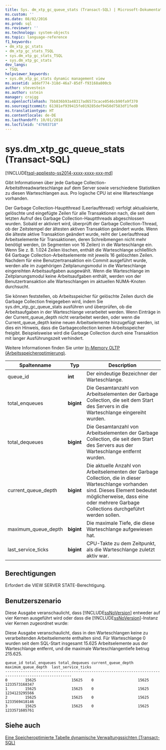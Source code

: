 ```yaml
---
title: Sys. dm_xtp_gc_queue_stats (Transact-SQL) | Microsoft-Dokumentation
ms.custom: ''
ms.date: 08/02/2016
ms.prod: sql
ms.reviewer: ''
ms.technology: system-objects
ms.topic: language-reference
f1_keywords:
- dm_xtp_gc_stats
- dm_xtp_gc_stats_TSQL
- sys.dm_xtp_gc_stats_TSQL
- sys.dm_xtp_gc_stats
dev_langs:
- TSQL
helpviewer_keywords:
- sys.dm_xtp_gc_stats dynamic management view
ms.assetid: addef774-318d-46a7-85df-f93168a800cb
author: stevestein
ms.author: sstein
manager: craigg
ms.openlocfilehash: 7bb836b93a48317ad6573cace0546cb90fa9f370
ms.sourcegitcommit: 61381ef939415fe019285def9450d7583df1fed0
ms.translationtype: HT
ms.contentlocale: de-DE
ms.lasthandoff: 10/01/2018
ms.locfileid: "47603718"
---
```

# <a name="sysdmxtpgcqueuestats-transact-sql"></a>sys.dm_xtp_gc_queue_stats (Transact-SQL)
[!INCLUDE[tsql-appliesto-ss2014-xxxx-xxxx-xxx-md](../../includes/tsql-appliesto-ss2014-xxxx-xxxx-xxx-md.md)]

  Gibt Informationen über jede Garbage Collection-Arbeitsthreadwarteschlange auf dem Server sowie verschiedene Statistiken zu diesen Warteschlangen aus. Pro logische CPU ist eine Warteschlange vorhanden.  
  
 Der Garbage Collection-Hauptthread (Leerlaufthread) verfolgt aktualisierte, gelöschte und eingefügte Zeilen für alle Transaktionen nach, die seit dem letzten Aufruf des Garbage Collection-Hauptthreads abgeschlossen wurden. Sobald er aktiviert wird, überprüft der Garbage Collection-Thread, ob der Zeitstempel der ältesten aktiven Transaktion geändert wurde. Wenn die älteste aktive Transaktion geändert wurde, reiht der Leerlaufthread Arbeitselemente für Transaktionen, deren Schreibmengen nicht mehr benötigt werden, (in Segmenten von 16 Zeilen) in die Warteschlange ein. Wenn Sie z. B. 1.024 Zeilen löschen, enthält die Warteschlange schließlich 64 Garbage Collection-Arbeitselemente mit jeweils 16 gelöschten Zeilen.  Nachdem für eine Benutzertransaktion ein Commit ausgeführt wurde, werden alle im zugehörigen Zeitplanungsmodul in die Warteschlange eingereihten Arbeitsaufgaben ausgewählt. Wenn die Warteschlange im Zeitplanungsmodul keine Arbeitsaufgaben enthält, werden von der Benutzertransaktion alle Warteschlangen im aktuellen NUMA-Knoten durchsucht.  
  
 Sie können feststellen, ob Arbeitsspeicher für gelöschte Zeilen durch die Garbage Collection freigegeben wird, indem Sie sys.dm_xtp_gc_queue_stats ausführen und überprüfen, ob die Arbeitsaufgaben in der Warteschlange verarbeitet werden. Wenn Einträge in der Current_queue_depth nicht verarbeitet werden, oder wenn die Current_queue_depth keine neuen Arbeitselemente hinzugefügt werden, ist dies ein Hinweis, dass die Garbagecollection keinen Arbeitsspeicher freigibt. Beispielsweise wird die Garbage Collection durch eine Transaktion mit langer Ausführungszeit verhindert.  
  
 Weitere Informationen finden Sie unter [In-Memory OLTP &#40;Arbeitsspeicheroptimierung&#41;](../../relational-databases/in-memory-oltp/in-memory-oltp-in-memory-optimization.md).  
  

|Spaltenname|Typ|Description|  
|-----------------|----------|-----------------|  
|queue_id|**int**|Der eindeutige Bezeichner der Warteschlange.|  
|total_enqueues|**bigint**|Die Gesamtanzahl von Arbeitselementen der Garbage Collection, die seit dem Start des Servers in die Warteschlange eingereiht wurden.|  
|total_dequeues|**bigint**|Die Gesamtanzahl von Arbeitselementen der Garbage Collection, die seit dem Start des Servers aus der Warteschlange entfernt wurden.|  
|current_queue_depth|**bigint**|Die aktuelle Anzahl von Arbeitselementen der Garbage Collection, die in dieser Warteschlange vorhanden sind. Dieses Element bedeutet möglicherweise, dass eine oder mehrere Garbage Collections durchgeführt werden sollen.|  
|maximum_queue_depth|**bigint**|Die maximale Tiefe, die diese Warteschlange aufgewiesen hat.|  
|last_service_ticks|**bigint**|CPU-Takte zu dem Zeitpunkt, als die Warteschlange zuletzt aktiv war.|  
  
## <a name="permissions"></a>Berechtigungen  
 Erfordert die VIEW SERVER STATE-Berechtigung.  
  
## <a name="user-scenario"></a>Benutzerszenario  
 Diese Ausgabe veranschaulicht, dass [!INCLUDE[ssNoVersion](../../includes/ssnoversion-md.md)] entweder auf vier Kernen ausgeführt wird oder dass die [!INCLUDE[ssNoVersion](../../includes/ssnoversion-md.md)]-Instanz vier Kernen zugeordnet wurde:  
  
 Diese Ausgabe veranschaulicht, dass in den Warteschlangen keine zu verarbeitenden Arbeitselemente enthalten sind. Für Warteschlange 0 wurden seit dem SQL-Start insgesamt 15.625 Arbeitselemente aus der Warteschlange entfernt, und die maximale Warteschlangentiefe betrug 215.625.  
  
```  
queue_id total_enqueues total_dequeues current_queue_depth  maximum_queue_depth  last_service_ticks  
----------------------------------------------------------------------------------------------------  
0        15625                15625    0                    15625                1233573168347  
1        15625                15625    0                    15625                1234123295566  
2        15625                15625    0                    15625                1233569418146  
3        15625                15625    0                    15625                1233571605761  
```  
  
## <a name="see-also"></a>Siehe auch  
 [Eine Speicheroptimierte Tabelle dynamische Verwaltungssichten &#40;Transact-SQL&#41;](../../relational-databases/system-dynamic-management-views/memory-optimized-table-dynamic-management-views-transact-sql.md)  
  
  
